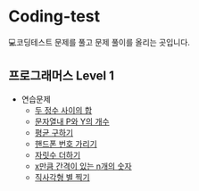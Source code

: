 # Coding-test
💻코딩테스트 문제를 풀고 문제 풀이를 올리는 곳입니다.

## 프로그래머스 Level 1

* 연습문제
   * [두 정수 사이의 합](https://github.com/Junhong0209/Coding-test/blob/main/Programers-Python/%EB%91%90_%EC%A0%95%EC%88%98_%EC%82%AC%EC%9D%B4%EC%9D%98_%ED%95%A9.py)
   * [문자열내 P와 Y의 개수](https://github.com/Junhong0209/Coding-test/blob/main/Programers-Python/%EB%AC%B8%EC%9E%90%EC%97%B4_%EB%82%B4_p%EC%99%80_y%EC%9D%98_%EA%B0%9C%EC%88%98.py)
   * [평균 구하기](https://github.com/Junhong0209/Coding-test/blob/main/Programers-Python/%EB%AC%B8%EC%9E%90%EC%97%B4_%EB%82%B4_p%EC%99%80_y%EC%9D%98_%EA%B0%9C%EC%88%98.py)
   * [핸드폰 번호 가리기](https://github.com/Junhong0209/Coding-test/blob/main/Programers-Python/%ED%95%B8%EB%93%9C%ED%8F%B0_%EB%B2%88%ED%98%B8_%EA%B0%80%EB%A6%AC%EA%B8%B0.py)
   * [자릿수 더하기](https://github.com/Junhong0209/Coding-test/blob/main/Programers-Python/%EC%9E%90%EB%A6%BF%EC%88%98_%EB%8D%94%ED%95%98%EA%B8%B0.py)
   * [x만큼 간격이 있는 n개의 숫자](https://github.com/Junhong0209/Coding-test/blob/main/Programers/%EC%97%B0%EC%8A%B5%EB%AC%B8%EC%A0%9C/x%EB%A7%8C%ED%81%BC_%EA%B0%84%EA%B2%A9%EC%9D%B4_%EC%9E%88%EB%8A%94_n%EA%B0%9C%EC%9D%98_%EC%88%AB%EC%9E%90.py)
   * [직사각형 별 찍기](https://github.com/Junhong0209/Coding-test/blob/main/Programers/%EC%97%B0%EC%8A%B5%EB%AC%B8%EC%A0%9C/%EC%A7%81%EC%82%AC%EA%B0%81%ED%98%95_%EB%B3%84%EC%B0%8D%EA%B8%B0.py)

